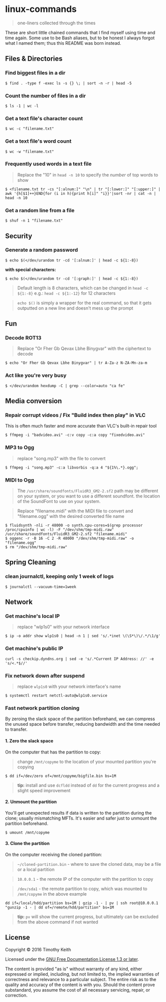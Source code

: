# linux-commands
> one-liners collected through the times

These are short little chained commands that I find myself using time and time 
again. Some use to be Bash aliases, but to be honest I always forgot what I 
named them; thus this README was born instead.


## Files & Directories 

### Find biggest files in a dir
```console
$ find . -type f -exec ls -s {} \; | sort -n -r | head -5
```

### Count the number of files in a dir
```console
$ ls -1 | wc -l
```

### Get a text file's character count
```console
$ wc -c "filename.txt"
```

### Get a text file's word count
```console
$ wc -w "filename.txt"
```

### Frequently used words in a text file
> Replace the "10" in `head -n 10` to specify the *number* of top words to show
```console
$ <filename.txt tr -cs "[:alnum:]" "\n" | tr "[:lower:]" "[:upper:]" | awk '{h[$1]++}END{for (i in h){print h[i]" "i}}'|sort -nr | cat -n | head -n 10
```

### Get a random line from a file
```console
$ shuf -n 1 "filename.txt"
```

## Security

### Generate a random password

```console
$ echo $(</dev/urandom tr -cd '[:alnum:]' | head -c ${1:-8})
```

**with special characters:**
```console
$ echo $(</dev/urandom tr -cd '[:graph:]' | head -c ${1:-8})
```

> Default length is 8 characters, which can be changed  in `head -c ${1:-8}`
> e.g.: `head -c ${1:-12}` for 12 characters

> `echo $()` is simply a wrapper for the real command, so that it gets outputted
> on a new line and doesn't mess up the prompt

## Fun

### Decode ROT13
> Replace "Or Fher Gb Qevax Lbhe Binygvar" with the ciphertext to decode 
```console
$ echo "Or Fher Gb Qevax Lbhe Binygvar" | tr A-Za-z N-ZA-Mn-za-m
```

### Act like you're very busy
```console
$ </dev/urandom hexdump -C | grep --color=auto "ca fe"
```

## Media conversion

### Repair corrupt videos / Fix "Build index then play" in VLC
This is often much faster and more accurate than VLC's built-in repair tool

```console
$ ffmpeg -i "badvideo.avi" -c:v copy -c:a copy "fixedvideo.avi"
```

### MP3 to Ogg
> replace "song.mp3" with the file to convert
```console
$ ffmpeg -i "song.mp3" -c:a libvorbis -q:a 4 "${1%\.*}.ogg";
```

### MIDI to Ogg
> The `/usr/share/soundfonts/FluidR3_GM2-2.sf2` path may be different on your
> system, or you want to use a different soundfont. 
> the location of the SoundFont to use on your system.

> Replace "filename.midi" with the MIDI file to convert and "filename.ogg" with
> the desired converted file name
```console
$ fluidsynth -nli -r 48000 -o synth.cpu-cores=$(grep processor /proc/cpuinfo | wc -l) -F "/dev/shm/tmp-midi.raw" /usr/share/soundfonts/FluidR3_GM2-2.sf2 "filename.midi"
$ oggenc -r -B 16 -C 2 -R 48000 "/dev/shm/tmp-midi.raw" -o "filename.ogg"
$ rm "/dev/shm/tmp-midi.raw"
```

## Spring Cleaning

### clean journalctl, keeping only 1 week of logs
```console
$ journalctl --vacuum-time=1week
```


## Network

### Get machine's local IP 
> replace "wlp1s0" with your network interface

```console
$ ip -o addr show wlp1s0 | head -n 1 | sed 's/.*inet \(\S*\)\/.*/\1/g'
```

### Get machine's public IP
```console
curl -s checkip.dyndns.org | sed -e 's/.*Current IP Address: //' -e 's/<.*$//'
```

### Fix network down after suspend
> replace `wlp1s0` with your network interface's name
```console
$ systemctl restart netctl-auto@wlp1s0.service
```

### Fast network partition cloning
By zeroing the slack space of the partition beforehand, we can compress the 
unused space before transfer, reducing bandwidth and the time needed to transfer.

#### 1. Zero the slack space
On the computer that has the partition to copy:

> change `/mnt/copyme` to the location of your mounted partition you're copying

```console
$ dd if=/dev/zero of=/mnt/copyme/bigfile.bin bs=1M
```

> **tip:** install and use `dcfldd` instead of `dd` for the current progress and 
> a slight speed improvement


#### 2. Unmount the partition
You'll get unexpected results if data is written to the partition during the 
clone; usually mismatching MFTs. It's easier and safer just to unmount the 
partition beforehand.

```
$ umount /mnt/copyme
```

#### 3. Clone the partition
On the computer receiving the cloned partition:

> `~/cloned-partition.bin` - where to save the cloned data, may be a file or a 
> local partition

> `10.0.0.1` - the remote IP of the computer with the partition to copy

> `/dev/sda1` - the remote partition to copy, which was mounted to `/mnt/copyme` 
> in the above example

```console
dd if=/local/hdd/partition bs=1M | gzip -1 - | pv | ssh root@10.0.0.1 "gunzip -1 - | dd of=/remote/hdd/partition" bs=1M
```

> **tip:** `pv` will show the current progress, but ultimately can be excluded 
> from the above command if not wanted



## License
Copyright &copy; 2016 Timothy Keith

Licensed under the [GNU Free Documentation License 1.3 or later](https://github.com/keithieopia/linux-commands/blob/master/LICENSE).

The content is provided "as is" without warranty of any kind, either expressed 
or implied, including, but not limited to, the implied warranties of correctness 
and relevance to a particular subject. The entire risk as to the quality and 
accuracy of the content is with you. Should the content prove substandard, you 
assume the cost of all necessary servicing, repair, or correction. 
